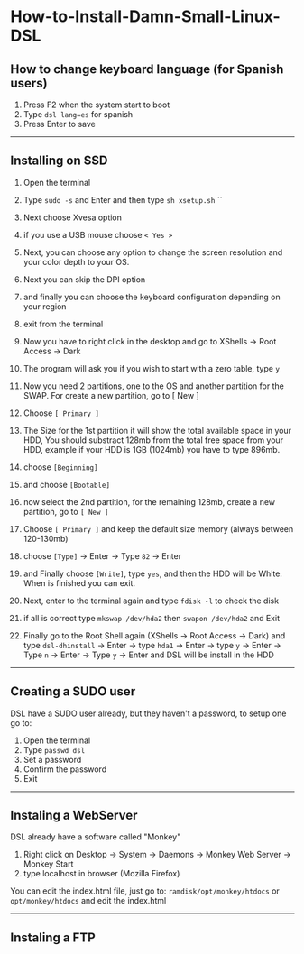 # How-to-Install-Damn-Small-Linux-DSL
## How to change keyboard language (for Spanish users)

1. Press F2 when the system start to boot
2. Type `dsl lang=es` for spanish
3. Press Enter to save
---

## Installing on SSD

1. Open the terminal
2. Type `sudo -s` and Enter and then type  `sh xsetup.sh` ``
3. Next choose Xvesa option
3. if you use a USB mouse choose `< Yes >`
4. Next, you can choose any option to change the screen resolution and your color depth to your OS.
5. Next you can skip the DPI option
6. and finally you can choose the keyboard configuration depending on your region
7. exit from the terminal
8. Now you have to right click in the desktop and go to XShells -> Root Access -> Dark
9. The program will ask you if you wish to start with a zero table, type `y`
10. Now you need 2 partitions, one to the OS and another partition for the SWAP. For create a new partition, go to [ New ]
11. Choose `[ Primary ]`
12. The Size for the 1st partition it will show the total available space in your HDD, You should substract 128mb from the total free space from your HDD, example if your HDD is 1GB (1024mb) you have to type 896mb. 
13. choose `[Beginning]`
14. and choose `[Bootable]`
15. now select the 2nd partition, for the remaining 128mb, create a new partition, go to `[ New ]`
16. Choose `[ Primary ]` and keep the default size memory (always between 120-130mb)
17. choose `[Type]` -> Enter -> Type `82` -> Enter
18. and Finally choose `[Write]`, type `yes`, and then the HDD will be White. When is finished you can exit.
19. Next, enter to the terminal again and type `fdisk -l` to check the disk
20. if all is correct type `mkswap /dev/hda2` then `swapon /dev/hda2` and Exit

21. Finally go to the Root Shell again (XShells -> Root Access -> Dark) and type `dsl-dhinstall` -> Enter -> type `hda1`
-> Enter -> type `y` -> Enter -> Type `n` -> Enter -> Type `y` -> Enter
and DSL will be install in the HDD

---

## Creating a SUDO user

DSL have a SUDO user already, but they haven't a password, to setup one go to:
1. Open the terminal
2. Type `passwd dsl`
3. Set a password
4. Confirm the password
5. Exit

---

## Instaling a WebServer

DSL already have a software called "Monkey"
1. Right click on Desktop -> System -> Daemons -> Monkey Web Server -> Monkey Start
2. type localhost in browser (Mozilla Firefox)

You can edit the index.html file, just go to:
`ramdisk/opt/monkey/htdocs` or `opt/monkey/htdocs` and edit the index.html

---

## Instaling a FTP



